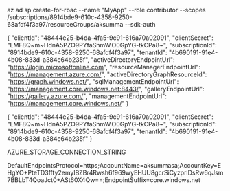 az ad sp create-for-rbac --name "MyApp" --role contributor --scopes /subscriptions/8914bde9-610c-4358-9250-68afdf4f3a97/resourceGroups/aksumma --sdk-auth


{
  "clientId": "48444e25-b4da-4fa5-9c91-616a70a02091",
  "clientSecret": "LMF8Q~m~HdnA5PZO9PYfaShmW.O0GpYG-tkCPa8~",
  "subscriptionId": "8914bde9-610c-4358-9250-68afdf4f3a97",
  "tenantId": "4b690191-91e4-4b08-833d-a384c64b235f",
  "activeDirectoryEndpointUrl": "https://login.microsoftonline.com",
  "resourceManagerEndpointUrl": "https://management.azure.com/",
  "activeDirectoryGraphResourceId": "https://graph.windows.net/",
  "sqlManagementEndpointUrl": "https://management.core.windows.net:8443/",
  "galleryEndpointUrl": "https://gallery.azure.com/",
  "managementEndpointUrl": "https://management.core.windows.net/"
}




{
  "clientId": "48444e25-b4da-4fa5-9c91-616a70a02091",
  "clientSecret": "LMF8Q~m~HdnA5PZO9PYfaShmW.O0GpYG-tkCPa8~",
  "subscriptionId": "8914bde9-610c-4358-9250-68afdf4f3a97",
  "tenantId": "4b690191-91e4-4b08-833d-a384c64b235f"
}

AZURE_STORAGE_CONNECTION_STRING

DefaultEndpointsProtocol=https;AccountName=aksummasa;AccountKey=EHgYO+PteTD3ffty2emylBZBr4Rwsh6f969wyEHUU8gcrSiCyzpriDsRw6qJsm7BBLbT4QoaJct0+ASt60X4Qw==;EndpointSuffix=core.windows.net 